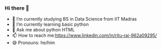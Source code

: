 ### Hi there 👋

- 🔭 I’m currently studying BS in Data Science from IIT Madras
- 🌱 I’m currently learning basic python
- 💬 Ask me about python HTML
- 📫 How to reach me:https://www.linkedin.com/in/ritu-raj-962a09295/
- 😄 Pronouns: he/him

